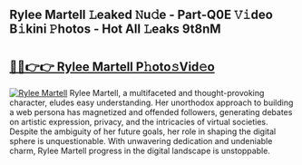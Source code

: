 ## Rylee Martell 𝙻eaked 𝙽u𝚍e - Part-Q0E 𝚅𝚒deo B𝚒kini 𝙿hotos - Hot All 𝙻eaks 9t8nM

# <h2><a href="http://ld04f0y.urlbe.top/?page=Rylee+Martell">🔗🔗👉👉 Rylee Martell P𝚑oto𝚜Vid𝚎o</a></h2>

[![Rylee Martell](https://i.imgur.com/eBuTRDB.gif)](http://ld04f0y.urlbe.top/?page=Rylee+Martell)
Rylee Martell, a multifaceted and thought-provoking character, eludes easy understanding. Her unorthodox approach to building a web persona has magnetized and offended followers, generating debates on artistic expression, privacy, and the intricacies of virtual societies. Despite the ambiguity of her future goals, her role in shaping the digital sphere is unquestionable. With unwavering dedication and undeniable charm, Rylee Martell progress in the digital landscape is unstoppable.

